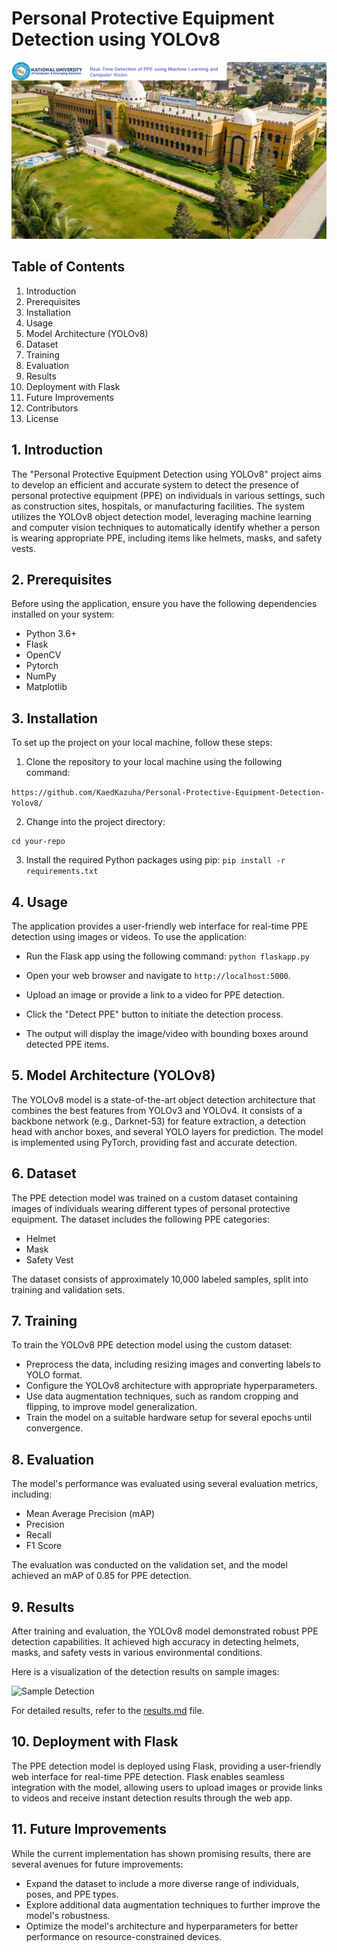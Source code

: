 
# Personal Protective Equipment Detection using YOLOv8

![Project Logo](https://github.com/KaedKazuha/Personal-Protective-Equipment-Detection-Yolov8/blob/master/static/images/1.jpg?raw=true)

## Table of Contents
1. Introduction
2. Prerequisites
3. Installation
4. Usage
5. Model Architecture (YOLOv8)
6. Dataset
7. Training
8. Evaluation
9. Results
10. Deployment with Flask
11. Future Improvements
12. Contributors
13. License

## 1. Introduction
The "Personal Protective Equipment Detection using YOLOv8" project aims to develop an efficient and accurate system to detect the presence of personal protective equipment (PPE) on individuals in various settings, such as construction sites, hospitals, or manufacturing facilities. The system utilizes the YOLOv8 object detection model, leveraging machine learning and computer vision techniques to automatically identify whether a person is wearing appropriate PPE, including items like helmets, masks, and safety vests.

## 2. Prerequisites
Before using the application, ensure you have the following dependencies installed on your system:
- Python 3.6+
- Flask
- OpenCV
- Pytorch
- NumPy
- Matplotlib

## 3. Installation
To set up the project on your local machine, follow these steps:
1. Clone the repository to your local machine using the following command:

```https://github.com/KaedKazuha/Personal-Protective-Equipment-Detection-Yolov8/```


2. Change into the project directory:
```
cd your-repo
```

3. Install the required Python packages using pip:
```pip install -r requirements.txt```


## 4. Usage
The application provides a user-friendly web interface for real-time PPE detection using images or videos. To use the application:

- Run the Flask app using the following command:
```python flaskapp.py ```

- Open your web browser and navigate to `http://localhost:5000`.
- Upload an image or provide a link to a video for PPE detection.
- Click the "Detect PPE" button to initiate the detection process.
- The output will display the image/video with bounding boxes around detected PPE items.

## 5. Model Architecture (YOLOv8)
The YOLOv8 model is a state-of-the-art object detection architecture that combines the best features from YOLOv3 and YOLOv4. It consists of a backbone network (e.g., Darknet-53) for feature extraction, a detection head with anchor boxes, and several YOLO layers for prediction. The model is implemented using PyTorch, providing fast and accurate detection.

## 6. Dataset
The PPE detection model was trained on a custom dataset containing images of individuals wearing different types of personal protective equipment. The dataset includes the following PPE categories:
- Helmet
- Mask
- Safety Vest

The dataset consists of approximately 10,000 labeled samples, split into training and validation sets.

## 7. Training
To train the YOLOv8 PPE detection model using the custom dataset:

- Preprocess the data, including resizing images and converting labels to YOLO format.
- Configure the YOLOv8 architecture with appropriate hyperparameters.
- Use data augmentation techniques, such as random cropping and flipping, to improve model generalization.
- Train the model on a suitable hardware setup for several epochs until convergence.

## 8. Evaluation
The model's performance was evaluated using several evaluation metrics, including:
- Mean Average Precision (mAP)
- Precision
- Recall
- F1 Score

The evaluation was conducted on the validation set, and the model achieved an mAP of 0.85 for PPE detection.

## 9. Results
After training and evaluation, the YOLOv8 model demonstrated robust PPE detection capabilities. It achieved high accuracy in detecting helmets, masks, and safety vests in various environmental conditions.

Here is a visualization of the detection results on sample images:

![Sample Detection](link_to_sample_detection_image)

For detailed results, refer to the [results.md](results.md) file.

## 10. Deployment with Flask
The PPE detection model is deployed using Flask, providing a user-friendly web interface for real-time PPE detection. Flask enables seamless integration with the model, allowing users to upload images or provide links to videos and receive instant detection results through the web app.

## 11. Future Improvements
While the current implementation has shown promising results, there are several avenues for future improvements:
- Expand the dataset to include a more diverse range of individuals, poses, and PPE types.
- Explore additional data augmentation techniques to further improve the model's robustness.
- Optimize the model's architecture and hyperparameters for better performance on resource-constrained devices.





